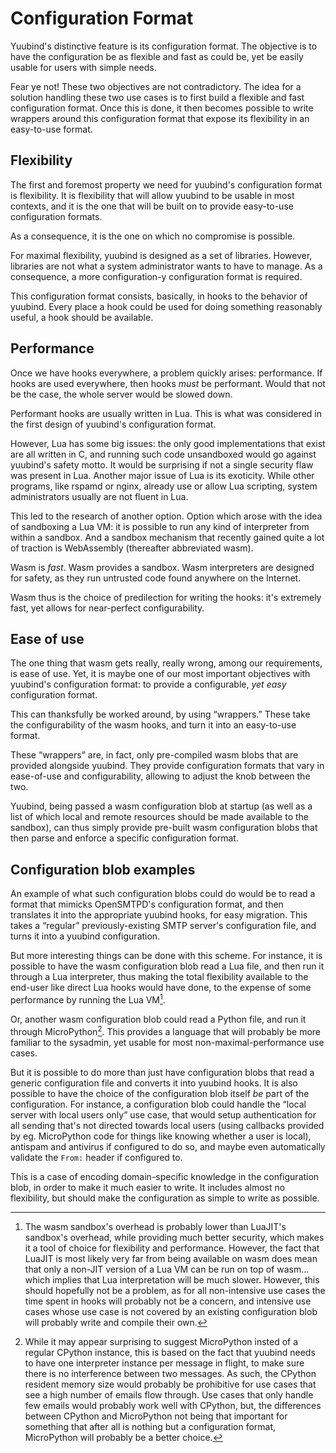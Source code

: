 # Configuration Format

Yuubind's distinctive feature is its configuration format. The
objective is to have the configuration be as flexible and fast as
could be, yet be easily usable for users with simple needs.

Fear ye not! These two objectives are not contradictory. The idea for
a solution handling these two use cases is to first build a flexible
and fast configuration format. Once this is done, it then becomes
possible to write wrappers around this configuration format that
expose its flexibility in an easy-to-use format.

## Flexibility

The first and foremost property we need for yuubind's configuration
format is flexibility. It is flexibility that will allow yuubind to be
usable in most contexts, and it is the one that will be built on to
provide easy-to-use configuration formats.

As a consequence, it is the one on which no compromise is possible.

For maximal flexibility, yuubind is designed as a set of
libraries. However, libraries are not what a system administrator
wants to have to manage. As a consequence, a more configuration-y
configuration format is required.

This configuration format consists, basically, in hooks to the
behavior of yuubind. Every place a hook could be used for doing
something reasonably useful, a hook should be available.

## Performance

Once we have hooks everywhere, a problem quickly arises:
performance. If hooks are used everywhere, then hooks *must* be
performant. Would that not be the case, the whole server would be
slowed down.

Performant hooks are usually written in Lua. This is what was
considered in the first design of yuubind's configuration format.

However, Lua has some big issues: the only good implementations that
exist are all written in C, and running such code unsandboxed would go
against yuubind's safety motto. It would be surprising if not a single
security flaw was present in Lua. Another major issue of Lua is its
exoticity. While other programs, like rspamd or nginx, already use or
allow Lua scripting, system administrators usually are not fluent in
Lua.

This led to the research of another option. Option which arose with
the idea of sandboxing a Lua VM: it is possible to run any kind of
interpreter from within a sandbox. And a sandbox mechanism that
recently gained quite a lot of traction is WebAssembly (thereafter
abbreviated wasm).

Wasm is *fast*. Wasm provides a sandbox. Wasm interpreters are
designed for safety, as they run untrusted code found anywhere on the
Internet.

Wasm thus is the choice of predilection for writing the hooks: it's
extremely fast, yet allows for near-perfect configurability.

## Ease of use

The one thing that wasm gets really, really wrong, among our
requirements, is ease of use. Yet, it is maybe one of our most
important objectives with yuubind's configuration format: to provide a
configurable, *yet easy* configuration format.

This can thanksfully be worked around, by using “wrappers.” These
take the configurability of the wasm hooks, and turn it into an
easy-to-use format.

These “wrappers” are, in fact, only pre-compiled wasm blobs that are
provided alongside yuubind. They provide configuration formats that
vary in ease-of-use and configurability, allowing to adjust the knob
between the two.

Yuubind, being passed a wasm configuration blob at startup (as well as
a list of which local and remote resources should be made available to
the sandbox), can thus simply provide pre-built wasm configuration
blobs that then parse and enforce a specific configuration format.

## Configuration blob examples

An example of what such configuration blobs could do would be to read
a format that mimicks OpenSMTPD's configuration format, and then
translates it into the appropriate yuubind hooks, for easy migration.
This takes a “regular” previously-existing SMTP server's configuration
file, and turns it into a yuubind configuration.

But more interesting things can be done with this scheme. For
instance, it is possible to have the wasm configuration blob read a
Lua file, and then run it through a Lua interpreter, thus making the
total flexibility available to the end-user like direct Lua hooks
would have done, to the expense of some performance by running the Lua
VM[^1].

Or, another wasm configuration blob could read a Python file, and run
it through MicroPython[^2]. This provides a language that will probably be
more familiar to the sysadmin, yet usable for most
non-maximal-performance use cases.

But it is possible to do more than just have configuration blobs that
read a generic configuration file and converts it into yuubind hooks.
It is also possible to have the choice of the configuration blob
itself *be* part of the configuration. For instance, a configuration
blob could handle the “local server with local users only” use case,
that would setup authentication for all sending that's not directed
towards local users (using callbacks provided by eg. MicroPython code
for things like knowing whether a user is local), antispam and antivirus
if configured to do so, and maybe even automatically validate the
`From:` header if configured to.

This is a case of encoding domain-specific knowledge in the
configuration blob, in order to make it much easier to write. It
includes almost no flexibility, but should make the configuration as
simple to write as possible.

[^1]: The wasm sandbox's overhead is probably lower than LuaJIT's
sandbox's overhead, while providing much better security, which makes
it a tool of choice for flexibility and performance. However, the fact
that LuaJIT is most likely very far from being available on wasm does
mean that only a non-JIT version of a Lua VM can be run on top of
wasm… which implies that Lua interpretation will be much slower.
However, this should hopefully not be a problem, as for all
non-intensive use cases the time spent in hooks will probably not be a
concern, and intensive use cases whose use case is not covered by an
existing configuration blob will probably write and compile their own.

[^2]: While it may appear surprising to suggest MicroPython insted of
a regular CPython instance, this is based on the fact that yuubind
needs to have one interpreter instance per message in flight, to make
sure there is no interference between two messages. As such, the
CPython resident memory size would probably be prohibitive for use
cases that see a high number of emails flow through. Use cases that
only handle few emails would probably work well with CPython, but, the
differences between CPython and MicroPython not being that important
for something that after all is nothing but a configuration format,
MicroPython will probably be a better choice.
